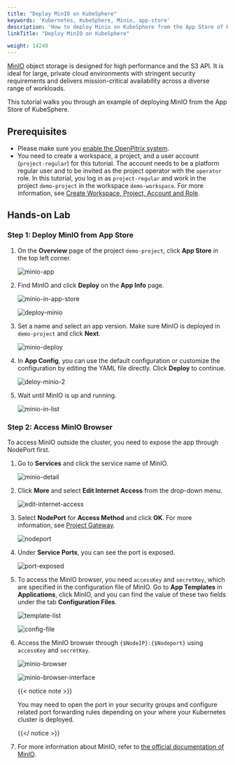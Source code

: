 ```yaml
---
title: "Deploy MinIO on KubeSphere"
keywords: 'Kubernetes, KubeSphere, Minio, app-store'
description: 'How to deploy Minio on KubeSphere from the App Store of KubeSphere'
linkTitle: "Deploy MinIO on KubeSphere"

weight: 14240
---
```

[MinIO](https://min.io/) object storage is designed for high performance and the S3 API. It is ideal for large, private cloud environments with stringent security requirements and delivers mission-critical availability across a diverse range of workloads.

This tutorial walks you through an example of deploying MinIO from the App Store of KubeSphere.

## Prerequisites

- Please make sure you [enable the OpenPitrix system](../../../pluggable-components/app-store/).
- You need to create a workspace, a project, and a user account (`project-regular`) for this tutorial. The account needs to be a platform regular user and to be invited as the project operator with the `operator` role. In this tutorial, you log in as `project-regular` and work in the project `demo-project` in the workspace `demo-workspace`. For more information, see [Create Workspace, Project, Account and Role](../../../quick-start/create-workspace-and-project/).

## Hands-on Lab

### Step 1: Deploy MinIO from App Store

1. On the **Overview** page of the project `demo-project`, click **App Store** in the top left corner.

   ![minio-app](/images/docs/appstore/built-in-apps/minio-app/minio-app.jpg)

2. Find MinIO and click **Deploy** on the **App Info** page.

   ![minio-in-app-store](/images/docs/appstore/built-in-apps/minio-app/minio-in-app-store.jpg)

   ![deploy-minio](/images/docs/appstore/built-in-apps/minio-app/deploy-minio.jpg)

3. Set a name and select an app version. Make sure MinIO is deployed in `demo-project` and click **Next**.

   ![minio-deploy](/images/docs/appstore/built-in-apps/minio-app/minio-deploy.jpg)

4. In **App Config**, you can use the default configuration or customize the configuration by editing the YAML file directly. Click **Deploy** to continue.

   ![deloy-minio-2](/images/docs/appstore/built-in-apps/minio-app/deloy-minio-2.jpg)

5. Wait until MinIO is up and running.

   ![minio-in-list](/images/docs/appstore/built-in-apps/minio-app/minio-in-list.jpg)

### Step 2: Access MinIO Browser

To access MinIO outside the cluster, you need to expose the app through NodePort first.

1. Go to **Services** and click the service name of MinIO.

   ![minio-detail](/images/docs/appstore/built-in-apps/minio-app/minio-detail.jpg)

2. Click **More** and select **Edit Internet Access** from the drop-down menu.

   ![edit-internet-access](/images/docs/appstore/built-in-apps/minio-app/edit-internet-access.jpg)

3. Select **NodePort** for **Access Method** and click **OK**. For more information, see [Project Gateway](../../../project-administration/project-gateway/).

   ![nodeport](/images/docs/appstore/built-in-apps/minio-app/nodeport.jpg)

4. Under **Service Ports**, you can see the port is exposed.

   ![port-exposed](/images/docs/appstore/built-in-apps/minio-app/port-exposed.jpg)

5. To access the MinIO browser, you need `accessKey` and `secretKey`, which are specified in the configuration file of MinIO. Go to **App Templates** in **Applications**, click MinIO, and you can find the value of these two fields under the tab **Configuration Files**.

   ![template-list](/images/docs/appstore/built-in-apps/minio-app/template-list.jpg)

   ![config-file](/images/docs/appstore/built-in-apps/minio-app/config-file.jpg)

6. Access the MinIO browser through `{$NodeIP}:{$Nodeport}` using `accessKey` and `secretKey`.

   ![minio-browser](/images/docs/appstore/built-in-apps/minio-app/minio-browser.jpg)

   ![minio-browser-interface](/images/docs/appstore/built-in-apps/minio-app/minio-browser-interface.jpg)

   {{< notice note >}}

   You may need to open the port in your security groups and configure related port forwarding rules depending on your where your Kubernetes cluster is deployed.

   {{</ notice >}} 

7. For more information about MinIO, refer to [the official documentation of MinIO](https://docs.min.io/).